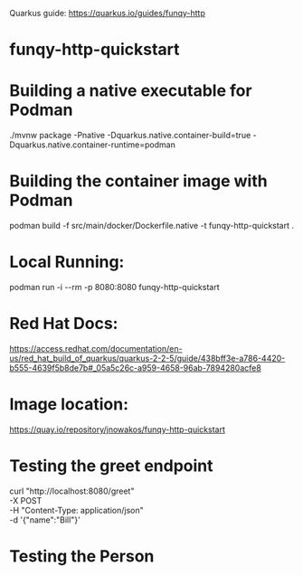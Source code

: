 Quarkus guide: https://quarkus.io/guides/funqy-http
# funqy-http-quickstart


# Building a native executable for Podman
./mvnw package -Pnative -Dquarkus.native.container-build=true -Dquarkus.native.container-runtime=podman


# Building the container image with Podman
podman build -f src/main/docker/Dockerfile.native -t funqy-http-quickstart .

# Local Running:
podman run -i --rm -p 8080:8080 funqy-http-quickstart

# Red Hat Docs:
https://access.redhat.com/documentation/en-us/red_hat_build_of_quarkus/quarkus-2-2-5/guide/438bff3e-a786-4420-b555-4639f5b8de7b#_05a5c26c-a959-4658-96ab-7894280acfe8

# Image location:
https://quay.io/repository/jnowakos/funqy-http-quickstart

# Testing the greet endpoint
curl "http://localhost:8080/greet" \
-X POST \
-H "Content-Type: application/json" \
-d '{"name":"Bill"}'

# Testing the Person

